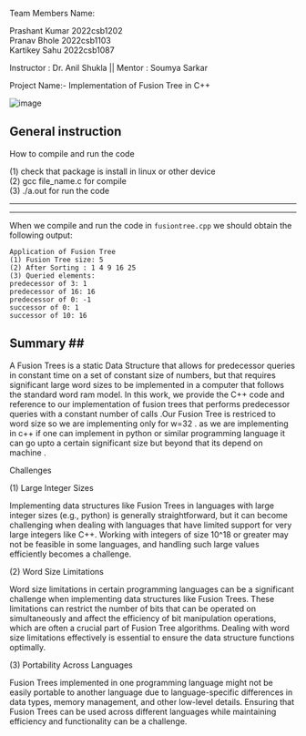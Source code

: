 Team Members Name:

Prashant Kumar      2022csb1202<br>
Pranav Bhole        2022csb1103<br>
Kartikey Sahu       2022csb1087<br>

Instructor : Dr. Anil Shukla || Mentor : Soumya Sarkar  <br>

Project Name:- Implementation of Fusion Tree in C++ <br>

![image](https://github.com/pranavbhole123/CS201project/assets/120297405/003ab476-448e-45e9-a4bb-5c836d980ab6)


General instruction
------------------------

How to compile and run the code  <br>

(1) check that package is install in linux or other device <br>
(2) gcc file_name.c for compile  <br>
(3) ./a.out for run the code  <br>

---------------------------------------------------------------

---------------------------------------------------------------
When we compile and run the code in ```fusiontree.cpp``` 
we should obtain the following output:

```
Application of Fusion Tree
(1) Fusion Tree size: 5
(2) After Sorting : 1 4 9 16 25 
(3) Queried elements:
predecessor of 3: 1
predecessor of 16: 16
predecessor of 0: -1
successor of 0: 1
successor of 10: 16
```

## Summary ## <br>

A Fusion Trees is a static Data Structure that allows for predecessor queries in constant
time on a set of constant size of numbers, but that requires significant large word sizes
to be implemented in a computer that  follows  the standard word ram model. In this work,
we provide the C++ code and reference to our implementation of fusion trees that performs
predecessor queries with a constant number of calls .Our Fusion Tree is restriced to word
size so we are implementing only for w=32 . as we are implementing in c++ if one can
implement in python or similar programming language it can go upto a certain significant
size but beyond that its depend on machine .

Challenges <br>

(1) Large Integer Sizes <br>

Implementing data structures like Fusion Trees in languages with large integer sizes
(e.g., python) is generally straightforward, but it can become challenging when
dealing with languages that have limited support for very large integers like C++. Working 
with integers of size 10^18 or greater may not be feasible in some languages, and 
handling such large values efficiently becomes a challenge.

(2) Word Size Limitations

Word size limitations in certain programming languages can be a significant challenge when
implementing data structures like Fusion Trees. These limitations can restrict the number
of bits that can be operated on simultaneously and affect the efficiency of bit manipulation
operations, which are often a crucial part of Fusion Tree algorithms. Dealing with word size
limitations effectively is essential to ensure the data structure functions optimally.

(3) Portability Across Languages

Fusion Trees implemented in one programming language might not be easily portable to another 
language due to language-specific differences in data types, memory management, and other
low-level details. Ensuring that Fusion Trees can be used across different languages while 
maintaining efficiency and functionality can be a challenge.
